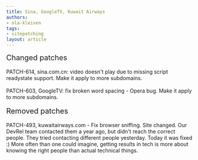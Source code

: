 ```yaml
---
title: Sina, GoogleTV, Kuwait Airways
authors:
- ola-kleiven
tags:
- sitepatching
layout: article
---
```

<span style="font-size: 140%">Changed patches</span><br/><br/>PATCH-614, sina.com.cn: video doesn&#39;t play due to missing script readystate support. Make it apply to more subdomains.<br/><br/>PATCH-603, GoogleTV: fix broken word spacing - Opera bug. Make it apply to more subdomains.<br/> <br/><span style="font-size: 140%">Removed patches</span><br/><br/>PATCH-493, kuwaitairways.com - Fix browser sniffing. Site changed. Our DevRel team contacted them a year ago, but didn&#39;t reach the correct people. They tried contacting different people yesterday. Today it was fixed :) More often than one could imagine, getting results in tech is more about knowing the right people than actual technical things.
